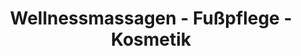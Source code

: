 ---
title: "Wellnessmassagen - Fußpflege - Kosmetik"
url: /leuna/wellnessmassagen-fusspflege-kosmetik/
shop: Massage
---